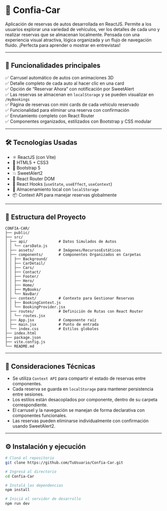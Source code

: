 # 🚗 Confia-Car

Aplicación de reservas de autos desarrollada en ReactJS. Permite a los usuarios explorar una variedad de vehículos, ver los detalles de cada uno y realizar reservas que se almacenan localmente. Pensada con una experiencia visual atractiva, lógica organizada y un flujo de navegación fluido. ¡Perfecta para aprender o mostrar en entrevistas!

---

## 🎯 Funcionalidades principales

✅ Carrusel automático de autos con animaciones 3D  
✅ Detalle completo de cada auto al hacer clic en una card  
✅ Opción de “Reservar Ahora” con notificación por SweetAlert  
✅ Las reservas se almacenan en `localStorage` y se pueden visualizar en `/myBookings`  
✅ Página de reservas con mini cards de cada vehículo reservado  
✅ Funcionalidad para eliminar una reserva con confirmación  
✅ Enrutamiento completo con React Router  
✅ Componentes organizados, estilizados con Bootstrap y CSS modular

---

## 🛠️ Tecnologías Usadas

- ⚛️ ReactJS (con Vite)
- 🎯 HTML5 + CSS3
- 💅 Bootstrap 5
- 💥 SweetAlert2
- 🔁 React Router DOM
- 🎣 React Hooks (`useState`, `useEffect`, `useContext`)
- 💾 Almacenamiento local con `localStorage`
- 📦 Context API para manejar reservas globalmente

---

## 📁 Estructura del Proyecto

```
CONFIA-CAR/
├── public/
├── src/
│ ├── api/              # Datos Simulados de Autos
│ │ └── carsData.js
│ ├── assets/           # Imágenes/RecursosEstáticos
│ ├── components/       # Componentes Organizados en Carpetas
│ │ ├── Background/
│ │ ├── CarDetail/
│ │ ├── Cars/
│ │ ├── Contact/
│ │ ├── Footer/
│ │ ├── Hero/
│ │ ├── Home/
│ │ ├── MyBooks/
│ │ └── NavBar/
│ ├── context/          # Contexto para Gestionar Reservas
│ │ ├── BookingContext.js
│ │ └── BookingProvider.jsx
│ ├── routes/           # Definición de Rutas con React Router
│ │ └── routes.jsx
│ ├── App.jsx           # Componente raíz
│ ├── main.jsx          # Punto de entrada
│ └── index.css         # Estilos globales
├── index.html
├── package.json
├── vite.config.js
└── README.md
```

---

## 🧠 Consideraciones Técnicas

- Se utiliza `Context API` para compartir el estado de reservas entre componentes.
- Cada reserva se guarda en `localStorage` para mantener persistencia entre sesiones.
- Los estilos están desacoplados por componente, dentro de su carpeta correspondiente.
- El carrusel y la navegación se manejan de forma declarativa con componentes funcionales.
- Las reservas pueden eliminarse individualmente con confirmación usando SweetAlert2.

---

## ⚙️ Instalación y ejecución

```bash
# Cloná el repositorio
git clone https://github.com/TuUsuario/Confia-Car.git

# Ingresá al directorio
cd Confia-Car

# Instalá las dependencias
npm install

# Iniciá el servidor de desarrollo
npm run dev
```

